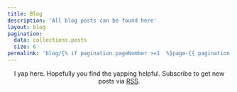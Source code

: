 ```yaml
---
title: Blog
description: 'All blog posts can be found here'
layout: blog
pagination:
  data: collections.posts
  size: 6
permalink: 'blog/{% if pagination.pageNumber >=1  %}page-{{ pagination.pageNumber + 1 }}/{% endif %}index.html'
---
```


<p style="text-align: center;">
I yap here. Hopefully you find the yapping helpful.
Subscribe to get new posts via <a href="/feed.xml">RSS</a>.
</p>
